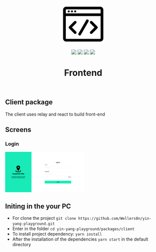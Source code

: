 <p align="center">
    <img src="./src/assets/images/frontend.png" height="130"/>
</p>
<p align="center">
    <img src="https://img.shields.io/github/package-json/v/wellers0n/yin-yang-playground?style=flat-square"/>
    <img src="https://img.shields.io/github/last-commit/wellers0n/yin-yang-playground?style=flat-square"/>
    <img src="https://img.shields.io/github/license/wellers0n/yin-yang-playground?style=flat-square"/>
    <a href="https://twitter.com/wellers0n_" target="_blank">
        <img src="https://img.shields.io/twitter/url/https/wellers0n_.svg?style=social"/>
    </a>
</p>

<p>
   <h1 align="center">Frontend</h1>
<p/>
    
<br/>

## Client package  
  
The client uses relay and react to build front-end

## Screens

### Login
<img src="./src/assets/images/login.png" height="130"/>


## Initing in the your PC

- For clone the project `git clone https://github.com/Wellers0n/yin-yang-playground.git`
- Enter in the folder `cd yin-yang-playground/packages/client`
- To install project dependency: `yarn install`
- After the installation of the dependencies `yarn start` in the default directory
